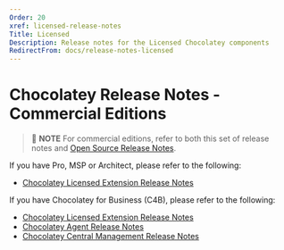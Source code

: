 ```yaml
---
Order: 20
xref: licensed-release-notes
Title: Licensed
Description: Release notes for the Licensed Chocolatey components
RedirectFrom: docs/release-notes-licensed
---
```


# Chocolatey Release Notes - Commercial Editions

> :memo: **NOTE** For commercial editions, refer to both this set of release notes and [Open Source Release Notes](xref:floss-release-notes).

If you have Pro, MSP or Architect, please refer to the following:

* [Chocolatey Licensed Extension Release Notes](xref:licensed-extension-release-notes)

If you have Chocolatey for Business (C4B), please refer to the following:

* [Chocolatey Licensed Extension Release Notes](xref:licensed-extension-release-notes)
* [Chocolatey Agent Release Notes](xref:agent-release-notes)
* [Chocolatey Central Management Release Notes](xref:ccm-release-notes)